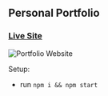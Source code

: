 ## Personal Portfolio

### [Live Site](https://jsmasterypro.com)

![Portfolio Website](https://ibb.co/DwYR5DZ)


Setup:
- run ```npm i && npm start```
